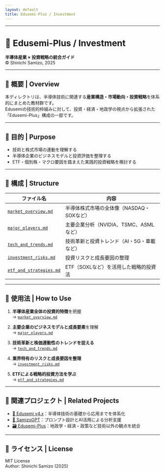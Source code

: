 ```yaml
---
layout: default
title: Edusemi-Plus / Investment 
---
```


---

# 💼 Edusemi-Plus / Investment  
**半導体産業 × 投資戦略の統合ガイド**  
© Shinichi Samizo, 2025

---

## 🧭 概要 | Overview

本ディレクトリは、半導体技術に関連する**産業構造・市場動向・投資戦略**を体系的にまとめた教材群です。  
Edusemiの技術的枠組みに対して、投資・経済・地政学の視点から拡張された「Edusemi-Plus」構成の一部です。

---

## 🎯 目的 | Purpose

- 技術と株式市場の連動を理解する  
- 半導体企業のビジネスモデルと投資評価を整理する  
- ETF・個別株・マクロ要因を踏まえた実践的投資戦略を検討する  

---

## 📁 構成 | Structure

| ファイル名                                         | 内容                                           |
|--------------------------------------------------|------------------------------------------------|
| [`market_overview.md`](./market_overview.md)     | 半導体株式市場の全体像（NASDAQ・SOXなど）             |
| [`major_players.md`](./major_players.md)         | 主要企業分析（NVIDIA、TSMC、ASMLなど）                 |
| [`tech_and_trends.md`](./tech_and_trends.md)     | 技術革新と投資トレンド（AI・5G・車載など）             |
| [`investment_risks.md`](./investment_risks.md)   | 投資リスクと成長要因の整理                             |
| [`etf_and_strategies.md`](./etf_and_strategies.md)| ETF（SOXLなど）を活用した戦略的投資法                  |

---

## 📌 使用法 | How to Use

1. **半導体産業全体の投資的特徴**を把握  
   → [`market_overview.md`](./market_overview.md)

2. **主要企業のビジネスモデルと成長要素**を理解  
   → [`major_players.md`](./major_players.md)

3. **技術革新と株価連動性のトレンドを捉える**  
   → [`tech_and_trends.md`](./tech_and_trends.md)

4. **業界特有のリスクと成長要因を整理**  
   → [`investment_risks.md`](./investment_risks.md)

5. **ETFによる戦略的投資方法を学ぶ**  
   → [`etf_and_strategies.md`](./etf_and_strategies.md)

---

## 🔗 関連プロジェクト | Related Projects

- [📘 Edusemi v4.x](../../Edusemi-v4x/README.md)：半導体技術の基礎から応用までを体系化  
- [🧠 SamizoGPT](../../SamizoGPT/README.md)：プロンプト設計とAI活用による分析支援  
- [🗃️ Edusemi-Plus](../README.md)：地政学・経済・政策など技術以外の観点を統合  

---

## 📝 ライセンス | License

MIT License  
Author: Shinichi Samizo (2025)
